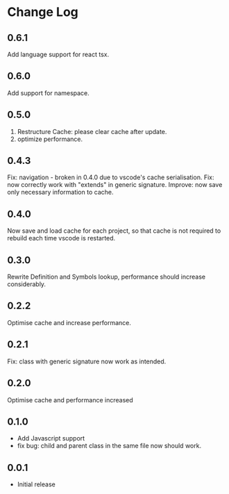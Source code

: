 # Change Log

## 0.6.1

Add language support for react tsx.

## 0.6.0

Add support for namespace.

## 0.5.0

1.  Restructure Cache: please clear cache after update.
2.  optimize performance.

## 0.4.3

Fix: navigation - broken in 0.4.0 due to vscode's cache serialisation.
Fix: now correctly work with "extends" in generic signature.
Improve: now save only necessary information to cache.

## 0.4.0

Now save and load cache for each project, so that cache is not required to rebuild each time vscode is restarted.

## 0.3.0

Rewrite Definition and Symbols lookup, performance should increase considerably.

## 0.2.2

Optimise cache and increase performance.

## 0.2.1

Fix: class with generic signature now work as intended.

## 0.2.0

Optimise cache and performance increased

## 0.1.0

* Add Javascript support
* fix bug: child and parent class in the same file now should work.

## 0.0.1

* Initial release
